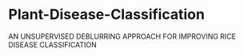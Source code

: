 # Plant-Disease-Classification
AN UNSUPERVISED DEBLURRING APPROACH FOR IMPROVING RICE DISEASE CLASSIFICATION
